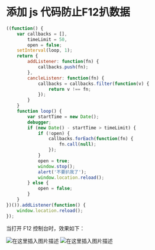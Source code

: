 

# 添加 js 代码防止F12扒数据

```javascript
((function() {
    var callbacks = [],
        timeLimit = 50,
        open = false;
    setInterval(loop, 1);
    return {
        addListener: function(fn) {
            callbacks.push(fn);
        },
        cancleListenr: function(fn) {
            callbacks = callbacks.filter(function(v) {
                return v !== fn;
            });
        }
    }
    function loop() {
        var startTime = new Date();
        debugger;
        if (new Date() - startTime > timeLimit) {
            if (!open) {
                callbacks.forEach(function(fn) {
                    fn.call(null);
                });
            }
            open = true;
            window.stop();
            alert('不要扒我了');
            window.location.reload();
        } else {
            open = false;
        }
    }
})()).addListener(function() {
    window.location.reload();
});
```



当打开 F12 控制台时，效果如下：

![在这里插入图片描述](https://img-blog.csdnimg.cn/7b091d2e6ddc4bbcbcbfdb1d0340e474.png)
![在这里插入图片描述](https://img-blog.csdnimg.cn/1e13f68629ad409885232018b6da89a4.png)